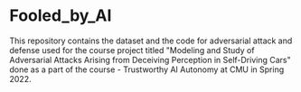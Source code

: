 # Fooled_by_AI
This repository contains the dataset and the code for adversarial attack and defense used for the course project titled "Modeling and Study of Adversarial Attacks Arising from Deceiving Perception in Self-Driving Cars" done as a part of the course - Trustworthy AI Autonomy at CMU in Spring 2022.
